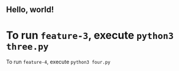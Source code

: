 ## Hello, world!

To run `feature-3`, execute `python3 three.py`
=======
To run `feature-4`, execute `python3 four.py`


